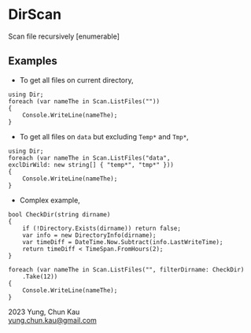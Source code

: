 # DirScan
Scan file recursively [enumerable]

## Examples
* To get all files on current directory,
```
using Dir;
foreach (var nameThe in Scan.ListFiles(""))
{
    Console.WriteLine(nameThe);
}
```

* To get all files on ```data``` but excluding ```Temp*``` and ```Tmp*```,
```
using Dir;
foreach (var nameThe in Scan.ListFiles("data",
exclDirWild: new string[] { "temp*", "tmp*" }))
{
    Console.WriteLine(nameThe);
}
```

* Complex example,
```
bool CheckDir(string dirname)
{
    if (!Directory.Exists(dirname)) return false;
    var info = new DirectoryInfo(dirname);
    var timeDiff = DateTime.Now.Subtract(info.LastWriteTime);
    return timeDiff < TimeSpan.FromHours(2);
}

foreach (var nameThe in Scan.ListFiles("", filterDirname: CheckDir)
    .Take(12))
{
    Console.WriteLine(nameThe);
}
```

2023 Yung, Chun Kau<br/>
yung.chun.kau@gmail.com

